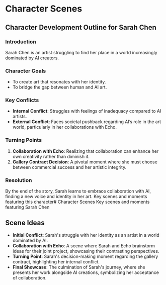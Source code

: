 # Character Scenes

## Character Development Outline for Sarah Chen

### Introduction
Sarah Chen is an artist struggling to find her place in a world increasingly dominated by AI creators.

### Character Goals
- To create art that resonates with her identity.
- To bridge the gap between human and AI art.

### Key Conflicts
- **Internal Conflict**: Struggles with feelings of inadequacy compared to AI artists.
- **External Conflict**: Faces societal pushback regarding AI’s role in the art world, particularly in her collaborations with Echo.

### Turning Points
1. **Collaboration with Echo**: Realizing that collaboration can enhance her own creativity rather than diminish it.
2. **Gallery Contract Decision**: A pivotal moment where she must choose between commercial success and her artistic integrity.

### Resolution
By the end of the story, Sarah learns to embrace collaboration with AI, finding a new voice and identity in her art.
Key scenes and moments featuring this character# Character Scenes
Key scenes and moments featuring Sarah Chen

## Scene Ideas
- **Initial Conflict**: Sarah's struggle with her identity as an artist in a world dominated by AI.
- **Collaboration with Echo**: A scene where Sarah and Echo brainstorm ideas for their joint project, showcasing their contrasting perspectives.
- **Turning Point**: Sarah's decision-making moment regarding the gallery contract, highlighting her internal conflict.
- **Final Showcase**: The culmination of Sarah's journey, where she presents her work alongside AI creations, symbolizing her acceptance of collaboration.
